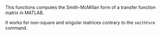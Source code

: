 This functions computes the Smith-McMillan form of a transfer function matrix in MATLAB.

It works for non-square and singular matrices contrary to the `smithForm` command.
